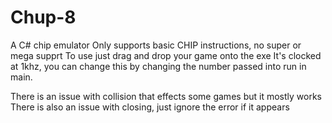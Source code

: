 # Chup-8
A C# chip emulator
Only supports basic CHIP instructions, no super or mega supprt
To use just drag and drop your game onto the exe
It's clocked at 1khz, you can change this by changing the number passed into run in main.

There is an issue with collision that effects some games but it mostly works
There is also an issue with closing, just ignore the error if it appears
